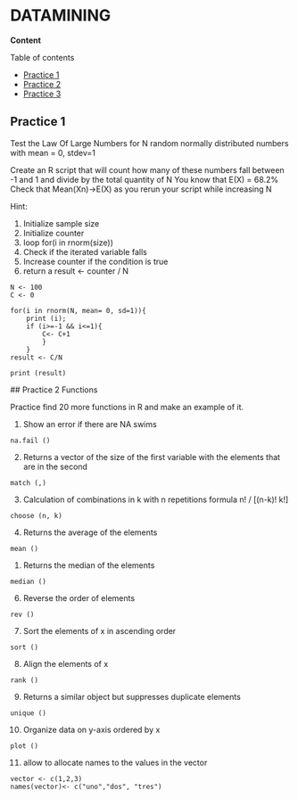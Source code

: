 # DATAMINING

**Content**

Table of contents 

- [Practice 1](https://github.com/YnayeliGtzL/DATAMINING/blob/Unit_1/Practice/Practice_1.r)
- [Practice 2](https://github.com/YnayeliGtzL/DATAMINING/blob/Unit_1/Practice/Practice_2.r)
- [Practice 3](https://github.com/YnayeliGtzL/DATAMINING/blob/Unit_1/Practice/Practice_3.R)

<div id='pr1' />

  ## Practice 1

Test the Law Of Large Numbers for N random normally distributed numbers with mean = 0, stdev=1

Create an R script that will count how many of these numbers fall between -1 and 1 and divide by the total quantity of N
You know that E(X) = 68.2%
Check that Mean(Xn)->E(X) as you rerun your script while increasing N

Hint:
1. Initialize sample size
2. Initialize counter
3. loop for(i in rnorm(size))
4. Check if the iterated variable falls
5. Increase counter if the condition is true
6. return a result <- counter / N
```
N <- 100
C <- 0

for(i in rnorm(N, mean= 0, sd=1)){
    print (i);
    if (i>=-1 && i<=1){
        C<- C+1
        }
    }
result <- C/N

print (result)
``` 

<div id='pr2'/>
## Practice 2
Functions

Practice find 20 more functions in R and make an example of it.
1. Show an error if there are NA swims
```
na.fail ()
```
2. Returns a vector of the size of the first variable with the elements that are in the second
```
match (,)
```
3. Calculation of combinations in k with n repetitions formula n! / [(n-k)! k!]
```
choose (n, k)
```
4. Returns the average of the elements
```
mean () 
```
1. Returns the median of the elements
```
median ()
``` 
6. Reverse the order of elements
```
rev ()
``` 
7. Sort the elements of x in ascending order
```
sort () 
```
8. Align the elements of x
```
rank ()
``` 
9. Returns a similar object but suppresses duplicate elements
```
unique ()
``` 
10. Organize data on y-axis ordered by x
```
plot () 
```

11. allow to allocate names to the values in the vector
```
vector <- c(1,2,3) 
names(vector)<- c("uno","dos", "tres") 
```